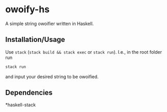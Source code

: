# owoify-hs
A simple string owoifier written in Haskell.

## Installation/Usage
Use `stack` (`stack build && stack exec` or `stack run`). I.e., in the root folder run
```bash
stack run
```
and input your desired string to be owoified.

## Dependencies
*haskell-stack
